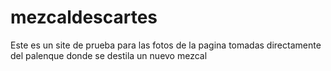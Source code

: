 # mezcaldescartes

Este es un site de prueba para las fotos de la pagina tomadas directamente del palenque donde se destila un nuevo mezcal
